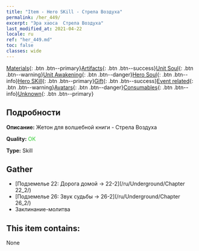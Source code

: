 ```yaml
---
title: "Item - Hero SKill - Стрела Воздуха"
permalink: /her_449/
excerpt: "Эра хаоса  Стрела Воздуха"
last_modified_at: 2021-04-22
locale: ru
ref: "her_449.md"
toc: false
classes: wide
---
```

 [Materials](/ItemsRU/){: .btn .btn--primary}[Artifacts](/ItemsRU/Artifacts/){: .btn .btn--success}[Unit Soul](/ItemsRU/UnitSoul/){: .btn .btn--warning}[Unit Awakening](/ItemsRU/UnitAwakening/){: .btn .btn--danger}[Hero Soul](/ItemsRU/HeroSoul/){: .btn .btn--info}[Hero SKill](/ItemsRU/HeroSkill/){: .btn .btn--primary}[Gift](/ItemsRU/Gift/){: .btn .btn--success}[Event related](/ItemsRU/Events/){: .btn .btn--warning}[Avatars](/ItemsRU/Avatars/){: .btn .btn--danger}[Consumables](/ItemsRU/Consumables/){: .btn .btn--info}[Unknown](/ItemsRU/Unknown/){: .btn .btn--primary}

## Подробности
 **Описание:** Жетон для волшебной книги - Стрела Воздуха

 **Quality:** <span style="color: #32CD32">OK</span>

 **Type:** Skill

## Gather

*    [Подземелье 22: Дорога домой -> 22-2](/ru/Underground/Chapter 22_2/) 
*    [Подземелье 26: Звук судьбы -> 26-2](/ru/Underground/Chapter 26_2/) 
*    Заклинание-молитва 

## This item contains:

  None


